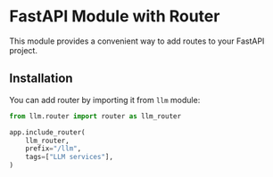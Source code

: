 # FastAPI Module with Router

This module provides a convenient way to add routes to your FastAPI project.

## Installation

You can add router by importing it from `llm` module:

```python
from llm.router import router as llm_router

app.include_router(
    llm_router,
    prefix="/llm",
    tags=["LLM services"],
)
```
